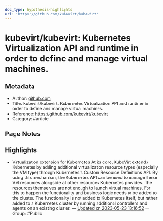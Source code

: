 ```yaml
---
doc_type: hypothesis-highlights
url: 'https://github.com/kubevirt/kubevirt'
---
```


# kubevirt/kubevirt: Kubernetes Virtualization API and runtime in order to define and manage virtual machines.

## Metadata
- Author: [github.com]()
- Title: kubevirt/kubevirt: Kubernetes Virtualization API and runtime in order to define and manage virtual machines.
- Reference: https://github.com/kubevirt/kubevirt
- Category: #article

## Page Notes
## Highlights
- Virtualization extension for Kubernetes At its core, KubeVirt extends Kubernetes by adding additional virtualization resource types (especially the VM type) through Kubernetes's Custom Resource Definitions API. By using this mechanism, the Kubernetes API can be used to manage these VM resources alongside all other resources Kubernetes provides. The resources themselves are not enough to launch virtual machines. For this to happen the functionality and business logic needs to be added to the cluster. The functionality is not added to Kubernetes itself, but rather added to a Kubernetes cluster by running additional controllers and agents on an existing cluster. — [Updated on 2023-05-23 18:16:52](https://hyp.is/7-5dOPlSEe27z-ehKzyrZA/github.com/kubevirt/kubevirt) — Group: #Public




